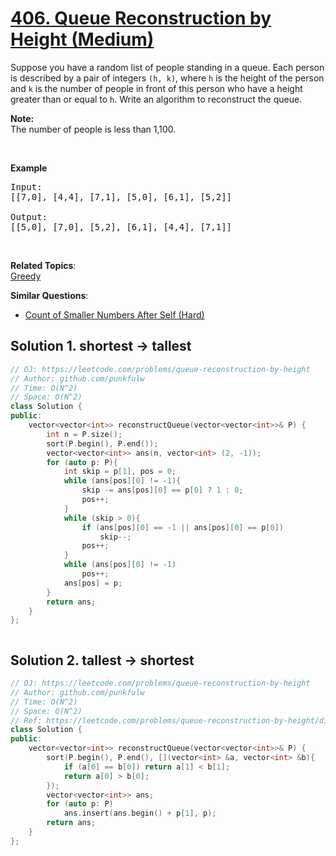 # [406. Queue Reconstruction by Height (Medium)](https://leetcode.com/problems/queue-reconstruction-by-height/)

<p>Suppose you have a random list of people standing in a queue. Each person is described by a pair of integers <code>(h, k)</code>, where <code>h</code> is the height of the person and <code>k</code> is the number of people in front of this person who have a height greater than or equal to <code>h</code>. Write an algorithm to reconstruct the queue.</p>

<p><b>Note:</b><br>
The number of people is less than 1,100.</p>
&nbsp;

<p><b>Example</b></p>

<pre>Input:
[[7,0], [4,4], [7,1], [5,0], [6,1], [5,2]]

Output:
[[5,0], [7,0], [5,2], [6,1], [4,4], [7,1]]
</pre>

<p>&nbsp;</p>


**Related Topics**:  
[Greedy](https://leetcode.com/tag/greedy/)

**Similar Questions**:
* [Count of Smaller Numbers After Self (Hard)](https://leetcode.com/problems/count-of-smaller-numbers-after-self/)

## Solution 1. shortest -> tallest

```cpp
// OJ: https://leetcode.com/problems/queue-reconstruction-by-height
// Author: github.com/punkfulw
// Time: O(N^2)
// Space: O(N^2)
class Solution {
public:
    vector<vector<int>> reconstructQueue(vector<vector<int>>& P) {
        int n = P.size();      
        sort(P.begin(), P.end());
        vector<vector<int>> ans(n, vector<int> (2, -1));
        for (auto p: P){
            int skip = p[1], pos = 0;
            while (ans[pos][0] != -1){
                skip -= ans[pos][0] == p[0] ? 1 : 0;
                pos++;
            }
            while (skip > 0){
                if (ans[pos][0] == -1 || ans[pos][0] == p[0])
                    skip--; 
                pos++;
            }
            while (ans[pos][0] != -1)
                pos++;
            ans[pos] = p;
        }
        return ans;
    }
};



```

## Solution 2. tallest -> shortest

```cpp
// OJ: https://leetcode.com/problems/queue-reconstruction-by-height
// Author: github.com/punkfulw
// Time: O(N^2)
// Space: O(N^2)
// Ref: https://leetcode.com/problems/queue-reconstruction-by-height/discuss/89345/Easy-concept-with-PythonC%2B%2BJava-Solution
class Solution {
public:
    vector<vector<int>> reconstructQueue(vector<vector<int>>& P) {
        sort(P.begin(), P.end(), [](vector<int> &a, vector<int> &b){
            if (a[0] == b[0]) return a[1] < b[1];
            return a[0] > b[0];
        });
        vector<vector<int>> ans;
        for (auto p: P)
            ans.insert(ans.begin() + p[1], p);
        return ans;
    }
};

```
